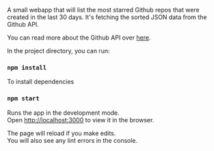 A small webapp that will list the most starred Github repos that were created in the last 30 days. It's fetching the sorted JSON data from the Github API.

You can read more about the Github API over [here](https://developer.github.com/v3/search/#search-repositories).

In the project directory, you can run:

### `npm install`

To install dependencies

### `npm start`

Runs the app in the development mode.<br />
Open [http://localhost:3000](http://localhost:3000) to view it in the browser.

The page will reload if you make edits.<br />
You will also see any lint errors in the console.
